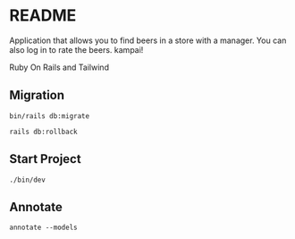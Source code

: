 # README

Application that allows you to find beers in a store with a manager. You can also log in to rate the beers.
kampai!

Ruby On Rails and Tailwind

## Migration

```
bin/rails db:migrate
```

```
rails db:rollback
```

## Start Project

```
./bin/dev
```

## Annotate

```
annotate --models
```
